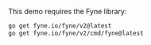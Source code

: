 This demo requires the Fyne library:

```sh
go get fyne.io/fyne/v2@latest
go get fyne.io/fyne/v2/cmd/fyne@latest
```
